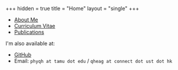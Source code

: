 +++
hidden = true
title = "Home"
layout = "single"
+++

* [About Me](/pages/about/)
* [Curriculum Vitae](/files/CV.pdf)
* [Publications](/publications)

I'm also available at:

* [GitHub](https://github.com/phyqh)
* Email:  `phyqh at tamu dot edu` / `qheag at connect dot ust dot hk`
